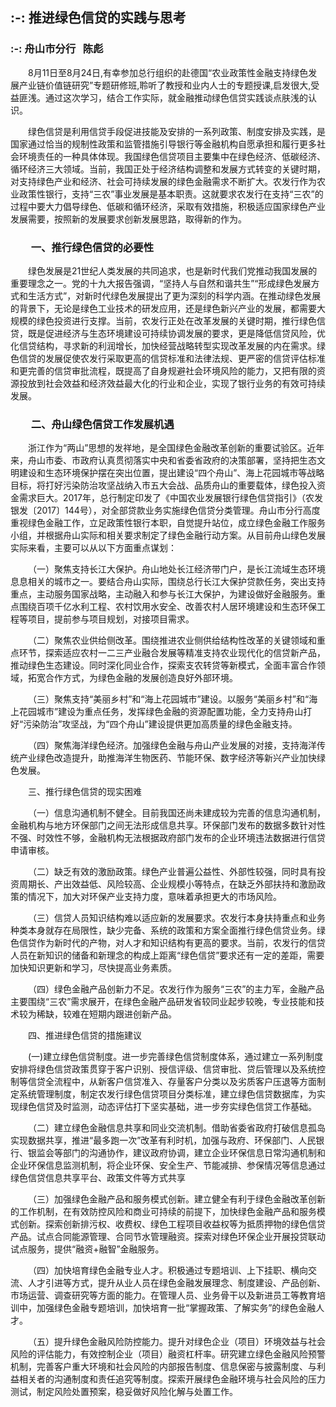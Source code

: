 ## :-: **推进绿色信贷的实践与思考**
### :-: 舟山市分行   陈彪
&ensp;&ensp;&ensp;&ensp;8月11日至8月24日,有幸参加总行组织的赴德国“农业政策性金融支持绿色发展产业链价值链研究”专题研修班,聆听了教授和业内人士的专题授课,启发很大,受益匪浅。通过这次学习，结合工作实际，就金融推动绿色信贷实践谈点肤浅的认识。

&ensp;&ensp;&ensp;&ensp;绿色信贷是利用信贷手段促进技能及安排的一系列政策、制度安排及实践，是国家通过恰当的规制性政策和监管措施引导银行等金融机构自愿承担和履行更多社会环境责任的一种具体体现。我国绿色信贷项目主要集中在绿色经济、低碳经济、循环经济三大领域。当前，我国正处于经济结构调整和发展方式转变的关键时期，对支持绿色产业和经济、社会可持续发展的绿色金融需求不断扩大。农发行作为农业政策性银行，支持“三农”事业发展是基本职责。这就要求农发行在支持“三农”的过程中要大力倡导绿色、低碳和循环经济，采取有效措施，积极适应国家绿色产业发展需要，按照新的发展要求创新发展思路，取得新的作为。

### &ensp;&ensp;&ensp;&ensp;一、推行绿色信贷的必要性

&ensp;&ensp;&ensp;&ensp;绿色发展是21世纪人类发展的共同追求，也是新时代我们党推动我国发展的重要理念之一。党的十九大报告强调，“坚持人与自然和谐共生”“形成绿色发展方式和生活方式”，对新时代绿色发展提出了更为深刻的科学内涵。在推动绿色发展的背景下，无论是绿色工业技术的研发应用，还是绿色新兴产业的发展，都需要大规模的绿色投资进行支撑。当前，农发行正处在改革发展的关键时期，推行绿色信贷，既是促进经济与生态环境建设可持续协调发展的要求，更是降低信贷风险，优化信贷结构，寻求新的利润增长，加快经营战略转型实现改革发展的内在需求。绿色信贷的发展促使农发行采取更高的信贷标准和法律法规、更严密的信贷评估标准和更完善的信贷审批流程，既提高了自身规避社会环境风险的能力，又把有限的资源投放到社会效益和经济效益最大化的行业和企业，实现了银行业务的有效可持续发展。

### &ensp;&ensp;&ensp;&ensp;二、舟山绿色信贷工作发展机遇

&ensp;&ensp;&ensp;&ensp;浙江作为“两山”思想的发祥地，是全国绿色金融改革创新的重要试验区。近年来，舟山市委、市政府认真贯彻落实中央和省委省政府的决策部署，坚持把生态文明建设和生态环境保护摆在突出位置，提出建设“四个舟山”、海上花园城市等战略目标，将打好污染防治攻坚战纳入市五大会战、品质舟山的重要载体，绿色投入资金需求巨大。2017年，总行制定印发了《中国农业发展银行绿色信贷指引》（农发银发〔2017〕144号），对全部贷款业务实施绿色信贷分类管理。舟山市分行高度重视绿色金融工作，立足政策性银行本职，自觉提升站位，成立绿色金融工作服务小组，并根据舟山实际和相关要求制定了绿色金融行动方案。从目前舟山绿色发展实际来看，主要可以从以下方面重点谋划：

&ensp;&ensp;&ensp;&ensp;（一）聚焦支持长江大保护。舟山地处长江经济带门户，是长江流域生态环境息息相关的城市之一。要结合舟山实际，围绕总行长江大保护贷款任务，突出支持重点，主动服务国家战略，主动融入和参与长江大保护，为建设做好金融服务。重点围绕百项千亿水利工程、农村饮用水安全、改善农村人居环境建设和生态环保工程等项目，提前参与项目规划，对接项目需求。

&ensp;&ensp;&ensp;&ensp;（二）聚焦农业供给侧改革。围绕推进农业侧供给结构性改革的关键领域和重点环节，探索适应农村一二三产业融合发展等精准支持农业现代化的信贷新产品，推动绿色生态建设。同时深化同业合作，探索支农转贷等新模式，全面丰富合作领域，拓宽合作方式，为绿色金融的发展创造良好外部环境。

&ensp;&ensp;&ensp;&ensp;（三）聚焦支持“美丽乡村”和“海上花园城市”建设。以服务“美丽乡村”和“海上花园城市”建设为重点任务，发挥绿色金融的资源配置功能，全力支持舟山打好“污染防治”攻坚战，为“四个舟山”建设提供更加高质量的绿色金融支持。

&ensp;&ensp;&ensp;&ensp;（四）聚焦海洋绿色经济。加强绿色金融与舟山产业发展的对接，支持海洋传统产业绿色改造提升，助推海洋生物医药、节能环保、数字经济等新兴产业加快绿色发展。

&ensp;&ensp;&ensp;&ensp;三、推行绿色信贷的现实困难

&ensp;&ensp;&ensp;&ensp;（一）信息沟通机制不健全。目前我国还尚未建成较为完善的信息沟通机制，金融机构与地方环保部门之间无法形成信息共享。环保部门发布的数据多数针对性不强、时效性不够，金融机构无法根据政府部门发布的企业环境违法数据进行信贷申请审核。

&ensp;&ensp;&ensp;&ensp;（二）缺乏有效的激励政策。绿色产业普遍公益性、外部性较强，同时具有投资周期长、产出效益低、风险较高、企业规模小等特点，在缺乏外部扶持和激励政策的情况下，加大对环保产业支持力度，意味着承担更大的市场风险。

&ensp;&ensp;&ensp;&ensp;（三）信贷人员知识结构难以适应新的发展要求。农发行本身扶持重点和业务种类本身就存在局限性，缺少完备、系统的政策和方案全面推行绿色信贷业务。绿色信贷作为新时代的产物，对人才和知识结构有更高的要求。当前，农发行的信贷人员在新知识的储备和新理念的构成上距离“绿色信贷”要求还有一定的差距，需要加快知识更新和学习，尽快提高业务素质。

&ensp;&ensp;&ensp;&ensp;（四）绿色金融产品创新力不足。农发行作为服务“三农”的主力军，金融产品主要围绕“三农”需求展开，在绿色金融产品研发省较同业起步较晚，专业技能和技术较为稀缺，较难在短期内跟进创新产品。

&ensp;&ensp;&ensp;&ensp;四、推进绿色信贷的措施建议

&ensp;&ensp;&ensp;&ensp;(一)建立绿色信贷制度。进一步完善绿色信贷制度体系，通过建立一系列制度安排将绿色信贷政策贯穿于客户识别、授信评级、信贷审批、贷后管理以及系统控制等信贷全流程中，从新客户信贷准入、存量客户分类以及劣质客户压退等方面制定系统管理制度，制定农发行绿色信贷项目分类标准，建立绿色信贷数据库，为实现绿色信贷及时监测，动态评估打下坚实基础，进一步夯实绿色信贷工作基础。

&ensp;&ensp;&ensp;&ensp;（二）建立绿色金融信息共享和同业交流机制。借助省委省政府打破信息孤岛实现数据共享，推进“最多跑一次”改革有利时机，加强与政府、环保部门、人民银行、银监会等部门的沟通协作，建议政府协调，建立企业环保信息日常沟通机制和企业环保信息监测机制，将企业环保、安全生产、节能减排、参保情况等信息通过绿色信贷信息共享平台、政策文件等方式共享

&ensp;&ensp;&ensp;&ensp;（三）加强绿色金融产品和服务模式创新。建立健全有利于绿色金融改革创新的工作机制，在有效防控风险和商业可持续的前提下，加快绿色金融产品和服务模式创新。探索创新排污权、收费权、绿色工程项目收益权等为抵质押物的绿色信贷产品。试点合同能源管理、合同节水管理融资。探索对绿色环保企业开展投贷联动试点服务，提供“融资+融智”金融服务。

&ensp;&ensp;&ensp;&ensp;（四）加快培育绿色金融专业人才。积极通过专题培训、上下挂职、横向交流、人才引进等方式，提升从业人员在绿色金融发展理念、制度建设、产品创新、市场运营、调查研究等方面的能力。在管理人员、业务骨干以及新进员工等教育培训中，加强绿色金融专题培训，加快培育一批“掌握政策、了解实务”的绿色金融人才。

&ensp;&ensp;&ensp;&ensp;（五）提升绿色金融风险防控能力。提升对绿色企业（项目）环境效益与社会风险的评估能力，有效控制企业（项目）融资杠杆率。研究建立绿色金融风险预警机制，完善客户重大环境和社会风险的内部报告制度、信息保密与披露制度、与利益相关者的沟通制度和责任追究等制度。探索开展绿色金融环境与社会风险的压力测试，制定风险处置预案，稳妥做好风险化解与处置工作。
